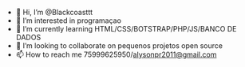 - 👋 Hi, I’m @Blackcoasttt
- 👀 I’m interested in programaçao
- 🌱 I’m currently learning  HTML/CSS/BOTSTRAP/PHP/JS/BANCO DE DADOS
- 💞️ I’m looking to collaborate on pequenos projetos open source
- 📫 How to reach me 75999625950/alysonpr2011@gmail.com

<!---
Blackcoasttt/Blackcoasttt is a ✨ special ✨ repository because its `README.md` (this file) appears on your GitHub profile.
You can click the Preview link to take a look at your changes.
--->
